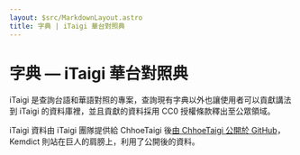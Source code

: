 ```yaml
---
layout: $src/MarkdownLayout.astro
title: 字典 | iTaigi 華台對照典
---
```


# 字典 — iTaigi 華台對照典

iTaigi 是查詢台語和華語對照的專案，查詢現有字典以外也讓使用者可以貢獻講法到 iTaigi 的資料庫裡，並且貢獻的資料採用 CC0 授權條款釋出至公眾領域。

iTaigi 資料由 iTaigi 團隊提供給 ChhoeTaigi 後[由 ChhoeTaigi 公開於 GitHub](https://github.com/ChhoeTaigi/ChhoeTaigiDatabase/blob/master/ChhoeTaigiDatabase/ChhoeTaigi_iTaigiHoataiTuichiautian.csv)，Kemdict 則站在巨人的肩膀上，利用了公開後的資料。
